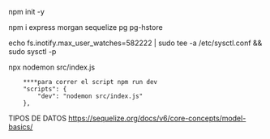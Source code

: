 

npm init -y

npm i express morgan sequelize pg pg-hstore

echo fs.inotify.max_user_watches=582222 | sudo tee -a /etc/sysctl.conf && sudo sysctl -p

npx nodemon src/index.js
        
        ****para correr el script npm run dev
        "scripts": {
            "dev": "nodemon src/index.js"
        },


TIPOS DE DATOS
https://sequelize.org/docs/v6/core-concepts/model-basics/